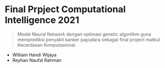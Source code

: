 # Final Prpject Computational Intelligence 2021

> Model Neural Network dengan optimasi genetic algorithm guna memprediksi penyakit 
kanker payudara sebagai final project matkul Kecerdasan Komputasional.

- William Handi Wijaya
- Reyhan Naufal Rahman
